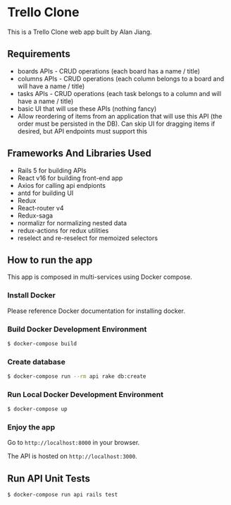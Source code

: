 # Trello Clone

This is a Trello Clone web app built by Alan Jiang.

## Requirements

- boards APIs - CRUD operations (each board has a name / title)
- columns APIs - CRUD operations (each column belongs to a board and will have a name / title)
- tasks APIs - CRUD operations (each task belongs to a column and will have a name / title)
- basic UI that will use these APIs (nothing fancy)
- Allow reordering of items from an application that will use this API (the
  order must be persisted in the DB). Can skip UI for dragging items if
  desired, but API endpoints must support this

## Frameworks And Libraries Used

- Rails 5 for building APIs
- React v16 for building front-end app
- Axios for calling api endpionts
- antd for building UI
- Redux
- React-router v4
- Redux-saga
- normalizr for normalizing nested data
- redux-actions for redux utilities
- reselect and re-reselect for memoized selectors

## How to run the app

This app is composed in multi-services using Docker compose.

### Install Docker

Please reference Docker documentation for installing docker.

### Build Docker Development Environment

```bash
$ docker-compose build
```

### Create database

```bash
$ docker-compose run --rm api rake db:create
```

### Run Local Docker Development Environment

```bash
$ docker-compose up
```

### Enjoy the app

Go to `http://localhost:8000` in your browser.

The API is hosted on `http://localhost:3000`.

## Run API Unit Tests

```bash
$ docker-compose run api rails test
```
